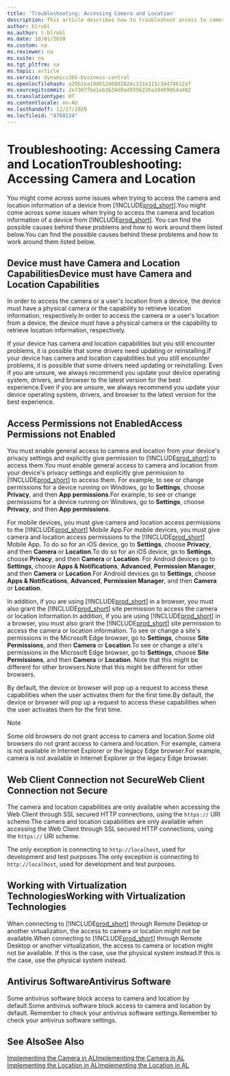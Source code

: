 ```yaml
---
title: 'Troubleshooting: Accessing Camera and Location'
description: This article describes how to troubleshoot access to camera and location information in Business Central.
author: blrobl
ms.author: t-blrobl
ms.date: 10/01/2020
ms.custom: na
ms.reviewer: na
ms.suite: na
ms.tgt_pltfrm: na
ms.topic: article
ms.service: dynamics365-business-central
ms.openlocfilehash: a29b2ea19d812d60d2824c131e311c34d74612af
ms.sourcegitcommit: 2e7307fbe1eb3b34d0ad9356226a19409054a402
ms.translationtype: HT
ms.contentlocale: en-AU
ms.lasthandoff: 12/17/2020
ms.locfileid: "4760224"
---
```

# <a name="troubleshooting-accessing-camera-and-location"></a><span data-ttu-id="6255d-103">Troubleshooting: Accessing Camera and Location</span><span class="sxs-lookup"><span data-stu-id="6255d-103">Troubleshooting: Accessing Camera and Location</span></span>

<span data-ttu-id="6255d-104">You might come across some issues when trying to access the camera and location information of a device from [!INCLUDE[prod_short](includes/prod_short.md)].</span><span class="sxs-lookup"><span data-stu-id="6255d-104">You might come across some issues when trying to access the camera and location information of a device from [!INCLUDE[prod_short](includes/prod_short.md)].</span></span> <span data-ttu-id="6255d-105">You can find the possible causes behind these problems and how to work around them listed below.</span><span class="sxs-lookup"><span data-stu-id="6255d-105">You can find the possible causes behind these problems and how to work around them listed below.</span></span>

## <a name="device-must-have-camera-and-location-capabilities"></a><span data-ttu-id="6255d-106">Device must have Camera and Location Capabilities</span><span class="sxs-lookup"><span data-stu-id="6255d-106">Device must have Camera and Location Capabilities</span></span>

<span data-ttu-id="6255d-107">In order to access the camera or a user's location from a device, the device must have a physical camera or the capability to retrieve location information, respectively.</span><span class="sxs-lookup"><span data-stu-id="6255d-107">In order to access the camera or a user's location from a device, the device must have a physical camera or the capability to retrieve location information, respectively.</span></span>

<span data-ttu-id="6255d-108">If your device has camera and location capabilities but you still encounter problems, it is possible that some drivers need updating or reinstalling.</span><span class="sxs-lookup"><span data-stu-id="6255d-108">If your device has camera and location capabilities but you still encounter problems, it is possible that some drivers need updating or reinstalling.</span></span> <span data-ttu-id="6255d-109">Even if you are unsure, we always recommend you update your device operating system, drivers, and browser to the latest version for the best experience.</span><span class="sxs-lookup"><span data-stu-id="6255d-109">Even if you are unsure, we always recommend you update your device operating system, drivers, and browser to the latest version for the best experience.</span></span>

## <a name="access-permissions-not-enabled"></a><span data-ttu-id="6255d-110">Access Permissions not Enabled</span><span class="sxs-lookup"><span data-stu-id="6255d-110">Access Permissions not Enabled</span></span>

<span data-ttu-id="6255d-111">You must enable general access to camera and location from your device's privacy settings and explicitly give permission to  [!INCLUDE[prod_short](includes/prod_short.md)] to access them.</span><span class="sxs-lookup"><span data-stu-id="6255d-111">You must enable general access to camera and location from your device's privacy settings and explicitly give permission to  [!INCLUDE[prod_short](includes/prod_short.md)] to access them.</span></span> <span data-ttu-id="6255d-112">For example, to see or change permissions for a device running on Windows, go to **Settings**, choose **Privacy**, and then **App permissions**.</span><span class="sxs-lookup"><span data-stu-id="6255d-112">For example, to see or change permissions for a device running on Windows, go to **Settings**, choose **Privacy**, and then **App permissions**.</span></span> 

<span data-ttu-id="6255d-113">For mobile devices, you must give camera and location access permissions to the [!INCLUDE[prod_short](includes/prod_short.md)] Mobile App.</span><span class="sxs-lookup"><span data-stu-id="6255d-113">For mobile devices, you must give camera and location access permissions to the [!INCLUDE[prod_short](includes/prod_short.md)] Mobile App.</span></span> <span data-ttu-id="6255d-114">To do so for an iOS device, go to **Settings**, choose **Privacy**, and then **Camera** or **Location**.</span><span class="sxs-lookup"><span data-stu-id="6255d-114">To do so for an iOS device, go to **Settings**, choose **Privacy**, and then **Camera** or **Location**.</span></span> <span data-ttu-id="6255d-115">For Android devices go to **Settings**, choose **Apps & Notifications**, **Advanced**, **Permission Manager**, and then **Camera** or **Location**.</span><span class="sxs-lookup"><span data-stu-id="6255d-115">For Android devices go to **Settings**, choose **Apps & Notifications**, **Advanced**, **Permission Manager**, and then **Camera** or **Location**.</span></span>

<span data-ttu-id="6255d-116">In addition, if you are using [!INCLUDE[prod_short](includes/prod_short.md)] in a browser, you must also grant the [!INCLUDE[prod_short](includes/prod_short.md)] site permission to access the camera or location information.</span><span class="sxs-lookup"><span data-stu-id="6255d-116">In addition, if you are using [!INCLUDE[prod_short](includes/prod_short.md)] in a browser, you must also grant the [!INCLUDE[prod_short](includes/prod_short.md)] site permission to access the camera or location information.</span></span> <span data-ttu-id="6255d-117">To see or change a site's permissions in the Microsoft Edge browser, go to **Settings**, choose **Site Permissions**, and then **Camera** or **Location**.</span><span class="sxs-lookup"><span data-stu-id="6255d-117">To see or change a site's permissions in the Microsoft Edge browser, go to **Settings**, choose **Site Permissions**, and then **Camera** or **Location**.</span></span> <span data-ttu-id="6255d-118">Note that this might be different for other browsers.</span><span class="sxs-lookup"><span data-stu-id="6255d-118">Note that this might be different for other browsers.</span></span>

<span data-ttu-id="6255d-119">By default, the device or browser will pop up a request to access these capabilities when the user activates them for the first time.</span><span class="sxs-lookup"><span data-stu-id="6255d-119">By default, the device or browser will pop up a request to access these capabilities when the user activates them for the first time.</span></span>

> [!NOTE]  
> <span data-ttu-id="6255d-120">Some old browsers do not grant access to camera and location.</span><span class="sxs-lookup"><span data-stu-id="6255d-120">Some old browsers do not grant access to camera and location.</span></span> <span data-ttu-id="6255d-121">For example, camera is not available in Internet Explorer or the legacy Edge browser.</span><span class="sxs-lookup"><span data-stu-id="6255d-121">For example, camera is not available in Internet Explorer or the legacy Edge browser.</span></span>

## <a name="web-client-connection-not-secure"></a><span data-ttu-id="6255d-122">Web Client Connection not Secure</span><span class="sxs-lookup"><span data-stu-id="6255d-122">Web Client Connection not Secure</span></span>

<span data-ttu-id="6255d-123">The camera and location capabilities are only available when accessing the Web Client through SSL secured HTTP connections, using the `https://` URI scheme.</span><span class="sxs-lookup"><span data-stu-id="6255d-123">The camera and location capabilities are only available when accessing the Web Client through SSL secured HTTP connections, using the `https://` URI scheme.</span></span> 

<span data-ttu-id="6255d-124">The only exception is connecting to `http://localhost`, used for development and test purposes.</span><span class="sxs-lookup"><span data-stu-id="6255d-124">The only exception is connecting to `http://localhost`, used for development and test purposes.</span></span>


## <a name="working-with-virtualization-technologies"></a><span data-ttu-id="6255d-125">Working with Virtualization Technologies</span><span class="sxs-lookup"><span data-stu-id="6255d-125">Working with Virtualization Technologies</span></span>

<span data-ttu-id="6255d-126">When connecting to [!INCLUDE[prod_short](includes/prod_short.md)] through Remote Desktop or another virtualization, the access to camera or location might not be available.</span><span class="sxs-lookup"><span data-stu-id="6255d-126">When connecting to [!INCLUDE[prod_short](includes/prod_short.md)] through Remote Desktop or another virtualization, the access to camera or location might not be available.</span></span> <span data-ttu-id="6255d-127">If this is the case, use the physical system instead.</span><span class="sxs-lookup"><span data-stu-id="6255d-127">If this is the case, use the physical system instead.</span></span>

## <a name="antivirus-software"></a><span data-ttu-id="6255d-128">Antivirus Software</span><span class="sxs-lookup"><span data-stu-id="6255d-128">Antivirus Software</span></span>
<span data-ttu-id="6255d-129">Some antivirus software block access to camera and location by default.</span><span class="sxs-lookup"><span data-stu-id="6255d-129">Some antivirus software block access to camera and location by default.</span></span> <span data-ttu-id="6255d-130">Remember to check your antivirus software settings.</span><span class="sxs-lookup"><span data-stu-id="6255d-130">Remember to check your antivirus software settings.</span></span>

## <a name="see-also"></a><span data-ttu-id="6255d-131">See Also</span><span class="sxs-lookup"><span data-stu-id="6255d-131">See Also</span></span>
[<span data-ttu-id="6255d-132">Implementing the Camera in AL</span><span class="sxs-lookup"><span data-stu-id="6255d-132">Implementing the Camera in AL</span></span>](/dynamics365/business-central/dev-itpro/developer/devenv-implement-camera-al)  
[<span data-ttu-id="6255d-133">Implementing the Location in AL</span><span class="sxs-lookup"><span data-stu-id="6255d-133">Implementing the Location in AL</span></span>](/dynamics365/business-central/dev-itpro/developer/devenv-implement-location-al)
